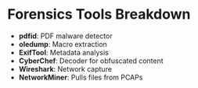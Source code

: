 # Forensics Tools Breakdown

- **pdfid**: PDF malware detector
- **oledump**: Macro extraction
- **ExifTool**: Metadata analysis
- **CyberChef**: Decoder for obfuscated content
- **Wireshark**: Network capture
- **NetworkMiner**: Pulls files from PCAPs

